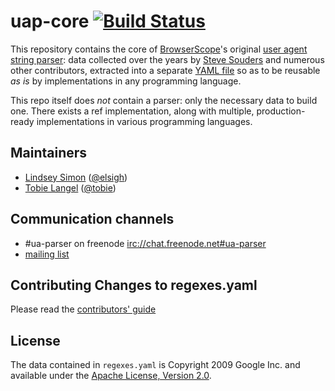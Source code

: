 uap-core [![Build Status](https://secure.travis-ci.org/ua-parser/uap-core.png?branch=master)](https://travis-ci.org/ua-parser/uap-core)
========

This repository contains the core of [BrowserScope][2]'s original [user agent string parser][3]: data collected over the years by [Steve Souders][4] and numerous other contributors, extracted into a separate [YAML file][5] so as to be reusable _as is_ by implementations in any programming language.

This repo itself does _not_ contain a parser: only the necessary data to build one. There exists a ref implementation, along with multiple, production-ready implementations in various programming languages.

Maintainers
-----------

* [Lindsey Simon](https://github.com/elsigh) ([@elsigh](https://twitter.com/elsigh))
* [Tobie Langel](https://github.com/tobie) ([@tobie](https://twitter.com/tobie))

Communication channels
-----------------------

* \#ua-parser on freenode <irc://chat.freenode.net#ua-parser>
* [mailing list](https://groups.google.com/forum/#!forum/ua-parser)

Contributing Changes to regexes.yaml
------------------------------------

Please read the [contributors' guide](CONTRIBUTING.md)

License
-------

The data contained in `regexes.yaml` is Copyright 2009 Google Inc. and available under the [Apache License, Version 2.0][6].

[2]: http://www.browserscope.org
[3]: http://code.google.com/p/ua-parser/
[4]: http://stevesouders.com/
[5]: https://raw.github.com/ua-parser/uap-core/master/regexes.yaml
[6]: http://www.apache.org/licenses/LICENSE-2.0
